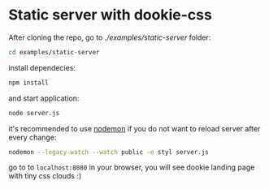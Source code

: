 # Static server with dookie-css

After cloning the repo, go to *./examples/static-server* folder:

```bash
cd examples/static-server
```
install dependecies:

```bash
npm install
```

and start application:

```bash
node server.js
```

it's recommended to use [nodemon](https://github.com/remy/nodemon) if you do not want to reload server after every change:

```bash
nodemon --legacy-watch --watch public -e styl server.js
```

go to to ``localhost:8080`` in your browser, you will see dookie landing page with tiny css clouds :)